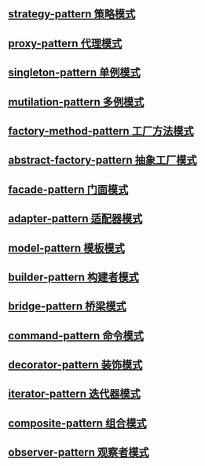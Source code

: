 ## [strategy-pattern  策略模式](strategy-pattern/)

## [proxy-pattern  代理模式](proxy-pattern/)

## [singleton-pattern  单例模式](singleton-pattern/)

## [mutilation-pattern  多例模式](mutilation-pattern/)

## [factory-method-pattern  工厂方法模式](factory-method-pattern/)

## [abstract-factory-pattern  抽象工厂模式](abstract-factory-pattern/)

## [facade-pattern  门面模式](facade-pattern/)

## [adapter-pattern  适配器模式](adapter-pattern/)

## [model-pattern  模板模式](model-pattern/)

## [builder-pattern  构建者模式](builder-pattern/)

## [bridge-pattern  桥梁模式](bridge-pattern/)

## [command-pattern  命令模式](command-pattern/)

## [decorator-pattern  装饰模式](decorator-pattern/)

## [iterator-pattern  迭代器模式](iterator-pattern/)

## [composite-pattern  组合模式](composite-pattern/)

## [observer-pattern  观察者模式](observer-pattern/)